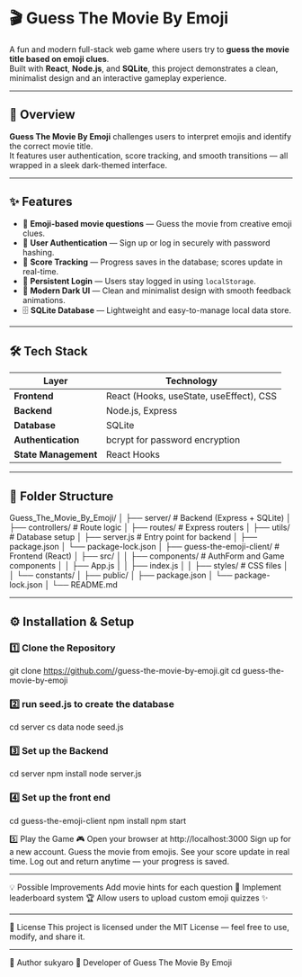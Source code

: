 # 🎬 Guess The Movie By Emoji

A fun and modern full-stack web game where users try to **guess the movie title based on emoji clues**.  
Built with **React**, **Node.js**, and **SQLite**, this project demonstrates a clean, minimalist design and an interactive gameplay experience.

---

## 🧠 Overview

**Guess The Movie By Emoji** challenges users to interpret emojis and identify the correct movie title.  
It features user authentication, score tracking, and smooth transitions — all wrapped in a sleek dark-themed interface.

---

## ✨ Features

- 🧩 **Emoji-based movie questions** — Guess the movie from creative emoji clues.
- 👤 **User Authentication** — Sign up or log in securely with password hashing.
- 🧮 **Score Tracking** — Progress saves in the database; scores update in real-time.
- 💾 **Persistent Login** — Users stay logged in using `localStorage`.
- 🖤 **Modern Dark UI** — Clean and minimalist design with smooth feedback animations.
- 🗄️ **SQLite Database** — Lightweight and easy-to-manage local data store.

---

## 🛠️ Tech Stack

| Layer | Technology |
|-------|-------------|
| **Frontend** | React (Hooks, useState, useEffect), CSS |
| **Backend** | Node.js, Express |
| **Database** | SQLite |
| **Authentication** | bcrypt for password encryption |
| **State Management** | React Hooks |

---

## 📂 Folder Structure
Guess_The_Movie_By_Emoji/
│
├── server/ # Backend (Express + SQLite)
│ ├── controllers/ # Route logic
│ ├── routes/ # Express routers
│ ├── utils/ # Database setup
│ ├── server.js # Entry point for backend
│ ├── package.json
│ └── package-lock.json
│
├── guess-the-emoji-client/ # Frontend (React)
│ ├── src/
│ │ ├── components/ # AuthForm and Game components
│ │ ├── App.js
│ │ ├── index.js
│ │ ├── styles/ # CSS files
│ │ └── constants/
│ ├── public/
│ ├── package.json
│ └── package-lock.json
│
└── README.md

---

## ⚙️ Installation & Setup

### 1️⃣ Clone the Repository

git clone https://github.com/<your-username>/guess-the-movie-by-emoji.git
cd guess-the-movie-by-emoji

### 2️⃣ run seed.js to create the database
cd server
cs data
node seed.js

### 3️⃣ Set up the Backend
cd server
npm install
node server.js

### 4️⃣ Set up the front end
cd guess-the-emoji-client
npm install
npm start

5️⃣ Play the Game 🎮
Open your browser at http://localhost:3000
Sign up for a new account.
Guess the movie from emojis.
See your score update in real time.
Log out and return anytime — your progress is saved.

---

💡 Possible Improvements
Add movie hints for each question 🎥
Implement leaderboard system 🏆
Allow users to upload custom emoji quizzes ✨

---

🧾 License
This project is licensed under the MIT License — feel free to use, modify, and share it.

---

🖤 Author
sukyaro
💼 Developer of Guess The Movie By Emoji
